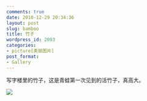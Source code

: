 ```yaml
---
comments: true
date: 2010-12-29 20:34:36
layout: post
slug: bamboo
title: 竹子
wordpress_id: 2093
categories:
- picture[美丽图片]
post_format:
- Gallery
---
```


写字楼里的竹子，这是青蛙第一次见到的活竹子，真高大。

![](https://lh6.googleusercontent.com/-Gr4ixQoPO0U/Tg6S0HXrDSI/AAAAAAAAGjo/uz-qb8ngW_w/w640/IMG_20101229_103029.jpg)
